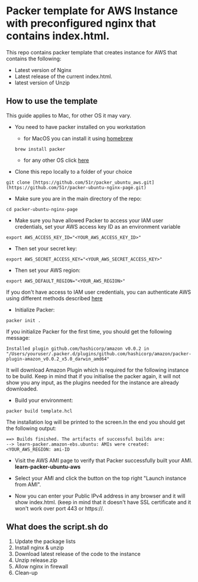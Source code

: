 # Packer template for AWS Instance with preconfigured nginx that contains index.html.

This repo contains packer template that creates instance for AWS that contains the following:
* Latest version of Nginx
* Latest release of the current index.html.
* latest version of Unzip

## How to use the template
This guide applies to Mac, for other OS it may vary. 
* You need to have packer  installed on you workstation
   *  for MacOS you can install it using [homebrew](https://brew.sh/)
   
    ```
    brew install packer
    ```
  
   *  for any other OS click [here](https://packer.io/downloads.html) 

* Clone this repo locally to a folder of your choice
```
git clone [https://github.com/51r/packer_ubuntu_aws.git](https://github.com/51r/packer-ubuntu-nginx-page.git)
```
* Make sure you are in the main directory of the repo:

```
cd packer-ubuntu-nginx-page
```
* Make sure you have allowed Packer to access your IAM user credentials, set your AWS access key ID as an environment variable
```
export AWS_ACCESS_KEY_ID="<YOUR_AWS_ACCESS_KEY_ID>"
```
* Then set your secret key:
```
export AWS_SECRET_ACCESS_KEY="<YOUR_AWS_SECRET_ACCESS_KEY>"
```
* Then set your AWS region:
```
export AWS_DEFAULT_REGION="<YOUR_AWS_REGION>"
```
If you don't have access to IAM user credentials, you can authenticate AWS using different methods described [here](https://www.packer.io/plugins/builders/amazon#authentication)
* Initialize Packer:
```
packer init .
```
If you initialize Packer for the first time, you should get the following message:
```
Installed plugin github.com/hashicorp/amazon v0.0.2 in "/Users/youruser/.packer.d/plugins/github.com/hashicorp/amazon/packer-plugin-amazon_v0.0.2_x5.0_darwin_amd64"
```
It will download Amazon Plugin which is required for the following instance to be build. Keep in mind that if you initialise the packer again, it will not show you any input, as the plugins needed for the instance are already downloaded.
* Build your environment:
```
packer build template.hcl
```
The installation log will be printed to the screen.In the end you should get the following output: 
```
==> Builds finished. The artifacts of successful builds are:
--> learn-packer.amazon-ebs.ubuntu: AMIs were created:
<YOUR_AWS_REGION: ami-ID
```
* Visit the AWS AMI page to verify that Packer successfully built your AMI. **learn-packer-ubuntu-aws**

* Select your AMI and click the button on the top right "Launch instance from AMI".

* Now you can enter your Public IPv4 address in any browser and it will show index.html. (keep in mind that it doesn't have SSL certificate and it won't work over port 443 or https://.

## What does the script.sh do
1. Update the package lists
2. Install nginx & unzip
3. Download latest release оf the code to the instance
4. Unzip release.zip
5. Allow nginx in firewall
6. Clean-up 
